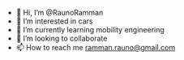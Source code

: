 - 👋 Hi, I’m @RaunoRamman
- 👀 I’m interested in cars
- 🌱 I’m currently learning mobility engineering
- 💞️ I’m looking to collaborate  
- 📫 How to reach me ramman.rauno@gmail.com

<!---
RaunoRamman/RaunoRamman is a ✨ special ✨ repository because its `README.md` (this file) appears on your GitHub profile.
You can click the Preview link to take a look at your changes.
--->
